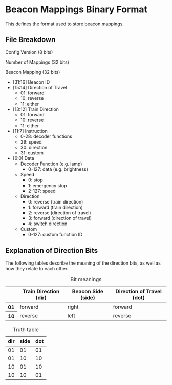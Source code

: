 # Beacon Mappings Binary Format
This defines the format used to store beacon mappings.

## File Breakdown
Config Version (8 bits)

Number of Mappings (32 bits)

Beacon Mapping (32 bits)
- [31:16] Beacon ID
- [15:14] Direction of Travel
  - 01: forward
  - 10: reverse
  - 11: either
- [13:12] Train Direction
  - 01: forward
  - 10: reverse
  - 11: either
- [11:7] Instruction
  - 0-28: decoder functions
  - 29: speed
  - 30: direction
  - 31: custom
- [6:0] Data
  - Decoder Function (e.g. lamp)
    - 0-127: data (e.g. brightness)
  - Speed
    - 0: stop
    - 1: emergency stop
    - 2-127: speed
  - Direction
    - 0: reverse (train direction)
    - 1: forward (train direction)
    - 2: reverse (direction of travel)
    - 3: forward (direction of travel)
    - 4: switch direction
  - Custom
    - 0-127: custom function ID

## Explanation of Direction Bits
The following tables describe the meaning of the direction bits, as well as how they relate to each other.

<table>
  <caption>Bit meanings</caption>
  <thead>
    <tr>
      <th></th>
      <th>Train Direction (dir)</th>
      <th>Beacon Side (side)</th>
      <th>Direction of Travel (dot)</th>
    </tr>
  </thead>
  <tbody>
    <tr>
      <th>01</th>
      <td>forward</td>
      <td>right</td>
      <td>forward</td>
    </tr>
    <tr>
      <th>10</th>
      <td>reverse</td>
      <td>left</td>
      <td>reverse</td>
    </tr>
  </tbody>
</table>

<table>
  <caption>Truth table</caption>
  <thead>
    <tr>
      <th>dir</th>
      <th>side</th>
      <th>dot</th>
    </tr>
  </thead>
  <tbody>
    <tr>
      <td>01</td>
      <td>01</td>
      <td>01</td>
    </tr>
    <tr>
      <td>01</td>
      <td>10</td>
      <td>10</td>
    </tr>
    <tr>
      <td>10</td>
      <td>01</td>
      <td>10</td>
    </tr>
    <tr>
      <td>10</td>
      <td>10</td>
      <td>01</td>
    </tr>
  </tbody>
</table>
